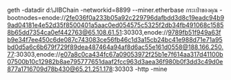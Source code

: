 geth -datadir d:\JIBChain -networkid=8899 --miner.etherbase กระเป๋าของคุณ -bootnodes=enode://2fe036f0a233b05a92c229796dafbdd3d8c19eadc94b99ad04181e4e52d35f8500401a5aac0ed054575c5325f2db34fb491068c15858b65dd7354ca0ef442763@65.108.61.51:30303,enode://9789fb51f949a63fb9e34f7ee450c6de087c743083ce56fb46c1d3a15cb24bc41e988d71e71a95bd0d5a6c6b679f729f89dea487464a94af8d6ac55e161d0558@188.166.250.77:30303,enode://e07a8c0ca434fc67a09053972f25b1e7f614aa317d41100b07500b10c12982b8ae795777651daaf2fcc963d3aea36f980b0f3dd3c49d0e877a1716709d78b430@65.21.251.178:30303 -http -mine
